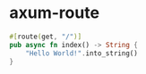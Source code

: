 # axum-route

```rust
#[route(get, "/")]
pub async fn index() -> String {
    "Hello World!".into_string()
}
```